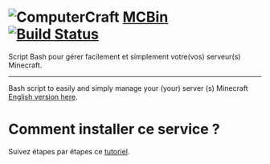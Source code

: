![ComputerCraft](http://www.computercraft.info/wiki/images/d/da/Ccblink.gif)
[MCBin](http://mcbin.unixfox.eu/) [![Build Status](https://travis-ci.org/unixfox/MCBin.svg?branch=master)](https://travis-ci.org/unixfox/MCBin)
==============================

Script Bash pour gérer facilement et simplement votre(vos) serveur(s) Minecraft.

--------------------------

Bash script to easily and simply manage your (your) server (s) Minecraft [English version here](https://github.com/unixfox/Minecraft-Server-Linux-service/tree/master-en).

# Comment installer ce service ?

Suivez étapes par étapes ce [tutoriel](http://mcbin.unixfox.eu/installation/).
